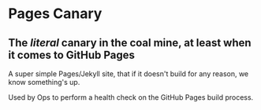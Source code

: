 # Pages Canary

## The *literal* canary in the coal mine, at least when it comes to GitHub Pages

A super simple Pages/Jekyll site, that if it doesn't build for any reason, we know something's up.

Used by Ops to perform a health check on the GitHub Pages build process.
